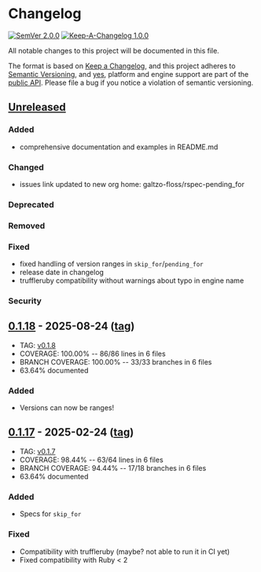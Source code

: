 # Changelog

[![SemVer 2.0.0][📌semver-img]][📌semver] [![Keep-A-Changelog 1.0.0][📗keep-changelog-img]][📗keep-changelog]

All notable changes to this project will be documented in this file.

The format is based on [Keep a Changelog][📗keep-changelog],
and this project adheres to [Semantic Versioning](https://semver.org/spec/v2.0.0.html),
and [yes][📌major-versions-not-sacred], platform and engine support are part of the [public API][📌semver-breaking].
Please file a bug if you notice a violation of semantic versioning.

[📌semver]: https://semver.org/spec/v2.0.0.html
[📌semver-img]: https://img.shields.io/badge/semver-2.0.0-FFDD67.svg?style=flat
[📌semver-breaking]: https://github.com/semver/semver/issues/716#issuecomment-869336139
[📌major-versions-not-sacred]: https://tom.preston-werner.com/2022/05/23/major-version-numbers-are-not-sacred.html
[📗keep-changelog]: https://keepachangelog.com/en/1.0.0/
[📗keep-changelog-img]: https://img.shields.io/badge/keep--a--changelog-1.0.0-FFDD67.svg?style=flat

## [Unreleased]
### Added
- comprehensive documentation and examples in README.md
### Changed
- issues link updated to new org home: galtzo-floss/rspec-pending_for
### Deprecated
### Removed
### Fixed
- fixed handling of version ranges in `skip_for`/`pending_for`
- release date in changelog
- truffleruby compatibility without warnings about typo in engine name
### Security

## [0.1.18] - 2025-08-24 ([tag][0.1.18t])
- TAG: [v0.1.8][0.1.18t]
- COVERAGE: 100.00% -- 86/86 lines in 6 files
- BRANCH COVERAGE: 100.00% -- 33/33 branches in 6 files
- 63.64% documented
### Added
- Versions can now be ranges!

## [0.1.17] - 2025-02-24 ([tag][0.1.17t])
- TAG: [v0.1.7][0.1.17t]
- COVERAGE:  98.44% -- 63/64 lines in 6 files
- BRANCH COVERAGE:  94.44% -- 17/18 branches in 6 files
- 63.64% documented
### Added
- Specs for `skip_for`
### Fixed
- Compatibility with truffleruby (maybe? not able to run it in CI yet)
- Fixed compatibility with Ruby < 2

[Unreleased]: https://github.com/pboling/rspec-pending_for/compare/v0.1.18...HEAD
[0.1.18]: https://github.com/pboling/rspec-pending_for/compare/v0.1.17...v0.1.18
[0.1.18t]: https://github.com/pboling/rspec-pending_for/tags/v0.1.18
[0.1.17]: https://github.com/pboling/rspec-pending_for/compare/v0.1.16...v0.1.17
[0.1.17t]: https://github.com/pboling/rspec-pending_for/tags/v0.1.17
